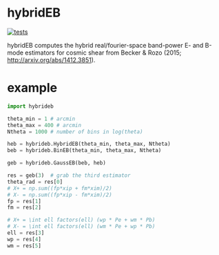 # hybridEB
[![tests](https://github.com/beckermr/hybrideb/actions/workflows/tests.yml/badge.svg)](https://github.com/beckermr/hybrideb/actions/workflows/tests.yml)

hybridEB computes the hybrid real/fourier-space band-power E- and B-mode estimators for cosmic shear from Becker & Rozo (2015; http://arxiv.org/abs/1412.3851).

# example

```python
import hybrideb

theta_min = 1 # arcmin
theta_max = 400 # arcmin
Ntheta = 1000 # number of bins in log(theta)

heb = hybrideb.HybridEB(theta_min, theta_max, Ntheta)
beb = hybrideb.BinEB(theta_min, theta_max, Ntheta)

geb = hybrideb.GaussEB(beb, heb)

res = geb(3)  # grab the third estimator
theta_rad = res[0]
# X+ = np.sum((fp*xip + fm*xim)/2)
# X- = np.sum((fp*xip - fm*xim)/2)
fp = res[1]
fm = res[2]

# X+ = \int ell factors(ell) (wp * Pe + wm * Pb)
# X- = \int ell factors(ell) (wm * Pe + wp * Pb)
ell = res[3]
wp = res[4]
wm = res[5]
```
